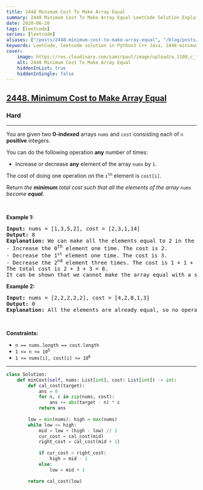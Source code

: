 ```yaml
---
title: 2448 Minimum Cost To Make Array Equal
summary: 2448 Minimum Cost To Make Array Equal LeetCode Solution Explained
date: 2020-06-20
tags: [leetcode]
series: [leetcode]
aliases: ["/posts/2448-minimum-cost-to-make-array-equal", "/blog/posts/2448-minimum-cost-to-make-array-equal", "/2448-minimum-cost-to-make-array-equal"]
keywords: LeetCode, leetcode solution in Python3 C++ Java, 2448-minimum-cost-to-make-array-equal solution
cover:
    image: https://res.cloudinary.com/samirpaul/image/upload/w_1100,c_fit,co_rgb:FFFFFF,l_text:Arial_70_bold:2448 Minimum Cost To Make Array Equal/problem-solving.webp
    alt: 2448 Minimum Cost To Make Array Equal
    hiddenInList: true
    hiddenInSingle: false
---
```



<h2><a href="https://leetcode.com/problems/minimum-cost-to-make-array-equal/">2448. Minimum Cost to Make Array Equal</a></h2><h3>Hard</h3><hr><div><p>You are given two <strong>0-indexed</strong> arrays <code>nums</code> and <code>cost</code> consisting each of <code>n</code> <strong>positive</strong> integers.</p>

<p>You can do the following operation <strong>any</strong> number of times:</p>

<ul>
	<li>Increase or decrease <strong>any</strong> element of the array <code>nums</code> by <code>1</code>.</li>
</ul>

<p>The cost of doing one operation on the <code>i<sup>th</sup></code> element is <code>cost[i]</code>.</p>

<p>Return <em>the <strong>minimum</strong> total cost such that all the elements of the array </em><code>nums</code><em> become <strong>equal</strong></em>.</p>

<p>&nbsp;</p>
<p><strong class="example">Example 1:</strong></p>

<pre><strong>Input:</strong> nums = [1,3,5,2], cost = [2,3,1,14]
<strong>Output:</strong> 8
<strong>Explanation:</strong> We can make all the elements equal to 2 in the following way:
- Increase the 0<sup>th</sup> element one time. The cost is 2.
- Decrease the 1<sup><span style="font-size: 10.8333px;">st</span></sup> element one time. The cost is 3.
- Decrease the 2<sup>nd</sup> element three times. The cost is 1 + 1 + 1 = 3.
The total cost is 2 + 3 + 3 = 8.
It can be shown that we cannot make the array equal with a smaller cost.
</pre>

<p><strong class="example">Example 2:</strong></p>

<pre><strong>Input:</strong> nums = [2,2,2,2,2], cost = [4,2,8,1,3]
<strong>Output:</strong> 0
<strong>Explanation:</strong> All the elements are already equal, so no operations are needed.
</pre>

<p>&nbsp;</p>
<p><strong>Constraints:</strong></p>

<ul>
	<li><code>n == nums.length == cost.length</code></li>
	<li><code>1 &lt;= n &lt;= 10<sup>5</sup></code></li>
	<li><code>1 &lt;= nums[i], cost[i] &lt;= 10<sup>6</sup></code></li>
</ul>
</div>

---




```python
class Solution:
    def minCost(self, nums: List[int], cost: List[int]) -> int:
        def cal_cost(target):
            ans = 0
            for n, c in zip(nums, cost):
                ans += abs(target - n) * c
            return ans
        
        low = min(nums); high = max(nums)
        while low <= high:
            mid = low + (high - low) // 2
            cur_cost = cal_cost(mid)
            right_cost = cal_cost(mid + 1)
            
            if cur_cost < right_cost:
                high = mid - 1
            else:
                low = mid + 1
        
        return cal_cost(low)
```
